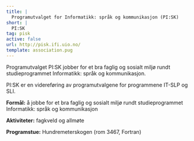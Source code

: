 ```yaml
---
title: |
  Programutvalget for Informatikk: språk og kommunikasjon (PI:SK)
short: |
  PI:SK
tag: pisk
active: false
url: http://pisk.ifi.uio.no/
template: association.pug
---
```


Programutvalget PI:SK jobber for et bra faglig og sosialt miljø rundt studieprogrammet Informatikk: språk og kommunikasjon.

PI:SK er en videreføring av programutvalgene for programmene IT-SLP og SLI.

**Formål:** å jobbe for et bra faglig og sosialt miljø rundt studieprogrammet Informatikk: språk og kommunikasjon

**Aktiviteter:** fagkveld og allmøte

**Programstue:** Hundremeterskogen (rom 3467, Fortran)